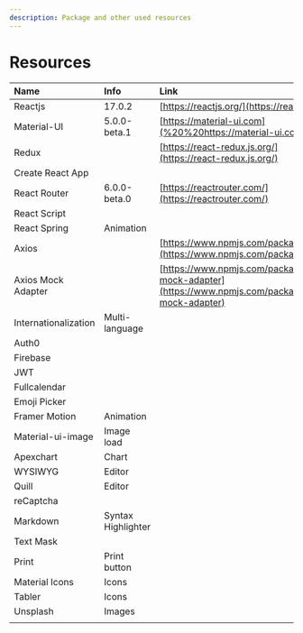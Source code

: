 ```yaml
---
description: Package and other used resources
---
```


# Resources

| Name | Info | Link |
| :--- | :--- | :--- |
| Reactjs | 17.0.2 | [https://reactjs.org/](https://reactjs.org/) |
| Material-UI | 5.0.0-beta.1 | [https://material-ui.com](%20%20https://material-ui.com) |
| Redux |  | [https://react-redux.js.org/](https://react-redux.js.org/) |
| Create React App |  |  |
| React Router | 6.0.0-beta.0 | [https://reactrouter.com/](https://reactrouter.com/) |
| React Script |  |  |
| React Spring | Animation |  |
| Axios |  | [https://www.npmjs.com/package/axios](https://www.npmjs.com/package/axios) |
| Axios Mock Adapter |  | [https://www.npmjs.com/package/axios-mock-adapter](https://www.npmjs.com/package/axios-mock-adapter) |
| Internationalization | Multi-language |  |
| Auth0 |  |  |
| Firebase |  |  |
| JWT |  |  |
| Fullcalendar |  |  |
| Emoji Picker |  |  |
| Framer Motion | Animation |  |
| Material-ui-image | Image load |  |
| Apexchart | Chart |  |
| WYSIWYG | Editor |  |
| Quill | Editor |  |
| reCaptcha |  |  |
| Markdown | Syntax Highlighter |  |
| Text Mask |  |  |
| Print | Print button |  |
| Material Icons | Icons |  |
| Tabler | Icons |  |
| Unsplash | Images |  |
|  |  |  |

